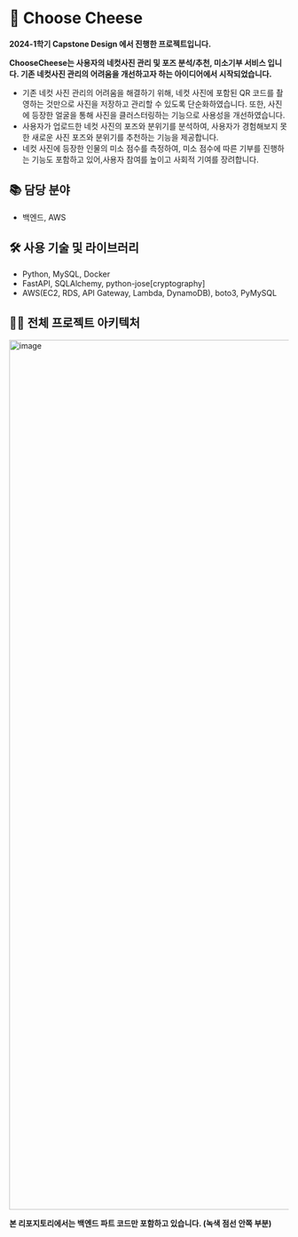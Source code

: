# 🧀 Choose Cheese

**2024-1학기 Capstone Design 에서 진행한 프로젝트입니다.** 

**ChooseCheese는 사용자의 네컷사진 관리 및 포즈 분석/추천, 미소기부 서비스 입니다. 기존 네컷사진 관리의 어려움을 개선하고자 하는 아이디어에서 시작되었습니다.**  

- 기존 네컷 사진 관리의 어려움을 해결하기 위해, 네컷 사진에 포함된 QR 코드를 촬영하는 것만으로 사진을 저장하고 관리할 수 있도록 단순화하였습니다. 또한, 사진에 등장한 얼굴을 통해 사진을 클러스터링하는 기능으로 사용성을 개선하였습니다.
- 사용자가 업로드한 네컷 사진의 포즈와 분위기를 분석하여, 사용자가 경험해보지 못한 새로운 사진 포즈와 분위기를 추천하는 기능을 제공합니다.
- 네컷 사진에 등장한 인물의 미소 점수를 측정하여, 미소 점수에 따른 기부를 진행하는 기능도 포함하고 있어,사용자 참여를 높이고 사회적 기여를 장려합니다.


## 📚 담당 분야
- 백엔드, AWS
  
## 🛠️ 사용 기술 및 라이브러리

- Python, MySQL, Docker
- FastAPI, SQLAlchemy, python-jose[cryptography]
- AWS(EC2, RDS, API Gateway, Lambda, DynamoDB), boto3, PyMySQL

## 👨‍💻 전체 프로젝트 아키텍처
<img width="1565" alt="image" src="https://github.com/choismne/2024_Capstone/assets/97864850/3cdda1e9-7fe3-4fb9-95d5-361310e49bdc">

**본 리포지토리에서는 백엔드 파트 코드만 포함하고 있습니다. (녹색 점선 안쪽 부분)** 



